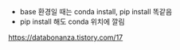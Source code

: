 

- base 환경일 때는 conda install, pip install 똑같음
- pip install 해도 conda 위치에 깔림


https://databonanza.tistory.com/17
